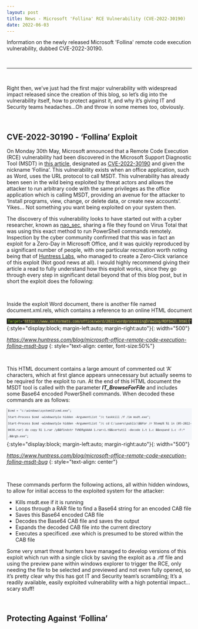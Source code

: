 ```yaml
---
layout: post
title: News - Microsoft 'Follina' RCE Vulnerability (CVE-2022-30190)
date: 2022-06-03
---
```


Information on the newly released Microsoft 'Follina' remote code execution vulnerability, dubbed CVE-2022-30190.

&nbsp;

---

&nbsp;

Right then, we’ve just had the first major vulnerability with widespread impact released since the creation of this blog, so let’s dig into the vulnerability itself, how to protect against it, and why it’s giving IT and Security teams headaches…Oh and throw in some memes too, obviously. 

&nbsp;
&nbsp;

## CVE-2022-30190 - ‘Follina’ Exploit

On Monday 30th May, Microsoft announced that a Remote Code Execution (RCE) vulnerability had been discovered in the Microsoft Support Diagnostic Tool (MSDT) in [this article](https://msrc.microsoft.com/update-guide/vulnerability/CVE-2022-30190), designated as [CVE-2022-30190](https://cve.mitre.org/cgi-bin/cvename.cgi?name=CVE-2022-30190) and given the nickname ‘Follina’. This vulnerability exists when an office application, such as Word, uses the URL protocol to call MSDT. This vulnerability has already been seen in the wild being exploited by threat actors and allows the attacker to run arbitrary code with the same privileges as the office application which is calling MSDT, providing an avenue for the attacker to ‘Install programs, view, change, or delete data, or create new accounts’. Yikes… Not something you want being exploited on your system then. 

The discovery of this vulnerability looks to have started out with a cyber researcher, known as [nao_sec](https://twitter.com/nao_sec), sharing a file they found on Virus Total that was using this exact method to run PowerShell commands remotely. Inspection by the cyber community confirmed that this was in fact an exploit for a Zero-Day in Microsoft Office, and it was quickly reproduced by a significant number of people, with one particular recreation worth noting being that of [Huntress Labs](https://www.huntress.com/blog/microsoft-office-remote-code-execution-follina-msdt-bug), who managed to create a Zero-Click variance of this exploit (Not good news at all). I would highly recommend giving their article a read to fully understand how this exploit works, since they go through every step in significant detail beyond that of this blog post, but in short the exploit does the following:

&nbsp;

Inside the exploit Word document, there is another file named document.xml.rels, which contains a reference to an online HTML document

![HTML Document Reference](https://github.com/LeeDorning/LeeDorning.github.io/blob/main/images/News_:_Microsoft_Follina_RCE_Vulnerability_CVE_-_2022_-_30190/TargetHtml.png?raw=true){:style="display:block; margin-left:auto; margin-right:auto"}{: width="500"}

*https://www.huntress.com/blog/microsoft-office-remote-code-execution-follina-msdt-bug*
{: style="text-align: center, font-size:50%"}

&nbsp;

This HTML document contains a large amount of commented out ‘A’ characters, which at first glance appears unnecessary but actually seems to be required for the exploit to run. At the end of this HTML document the MSDT tool is called with the parameter ***IT_BrowseForFile*** and includes some Base64 encoded PowerShell commands. When decoded these commands are as follows:

![BASE64 Decoded PowerShell Commands](https://github.com/LeeDorning/LeeDorning.github.io/blob/main/images/News_:_Microsoft_Follina_RCE_Vulnerability_CVE_-_2022_-_30190/DecodedCommands.png?raw=true){:style="display:block; margin-left:auto; margin-right:auto"}{: width="500"}

*https://www.huntress.com/blog/microsoft-office-remote-code-execution-follina-msdt-bug*
{: style="text-align: center"}

&nbsp;

These commands perform the following actions, all within hidden windows, to allow for initial access to the exploited system for the attacker:

- Kills msdt.exe if it is running
- Loops through a RAR file to find a Base64 string for an encoded CAB file
- Saves this Base64 encoded CAB file
- Decodes the Base64 CAB file and saves the output
- Expands the decoded CAB file into the current directory
- Executes a specificed .exe which is presumed to be stored within the CAB file

Some very smart threat hunters have managed to develop versions of this exploit which run with a single click by saving the exploit as a .rtf file and using the preview pane within windows explorer to trigger the RCE, only needing the file to be selected and previewed and not even fully opened, so it’s pretty clear why this has got IT and Security team’s scrambling; It’s a readily available, easily exploited vulnerability with a high potential impact…scary stuff!

&nbsp;
&nbsp;

## Protecting Against ‘Follina’

